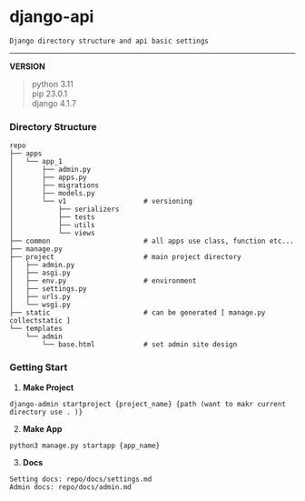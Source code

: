 # django-api
    Django directory structure and api basic settings
------
**VERSION**
> python 3.11<br>
> pip 23.0.1<br>
> django 4.1.7<br>

### Directory Structure
    repo
    ├── apps
    │   └── app_1
    │       ├── admin.py
    │       ├── apps.py
    │       ├── migrations
    │       ├── models.py
    │       └── v1                   # versioning
    │           ├── serializers
    │           ├── tests
    │           ├── utils            
    │           └── views
    ├── common                       # all apps use class, function etc...
    ├── manage.py
    ├── project                      # main project directory
    │   ├── admin.py
    │   ├── asgi.py
    │   ├── env.py                   # environment
    │   ├── settings.py
    │   ├── urls.py
    │   └── wsgi.py
    ├── static                       # can be generated [ manage.py collectstatic ]
    └── templates
        └── admin
            └── base.html            # set admin site design


### Getting Start
1. **Make Project**
<!-- <br/> -->
    django-admin startproject {project_name} {path (want to makr current directory use . )}

2. **Make App**
<!-- <br/> -->
    python3 manage.py startapp {app_name}

3. **Docs**
<!-- <br/> -->
    Setting docs: repo/docs/settings.md
    Admin docs: repo/docs/admin.md

